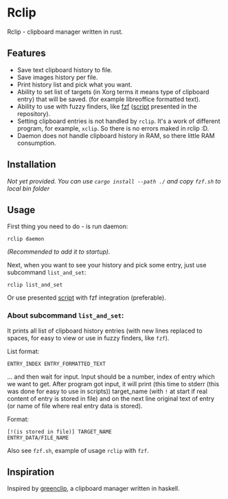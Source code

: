 # Rclip

Rclip - clipboard manager written in rust.

## Features
* Save text clipboard history to file.
* Save images history per file.
* Print history list and pick what you want.
* Ability to set list of targets (in Xorg terms it means type of clipboard
  entry) that will be saved.  (for example libreoffice formatted text).
* Ability to use with fuzzy finders, like [fzf](https://github.com/junegunn/fzf) ([script](./fzf.sh) presented in the repository).
* Setting clipboard entries is not handled by `rclip`. It's a work of different
  program, for example, `xclip`. So there is no errors maked in rclip :D.
* Daemon does not handle clipboard history in RAM, so there little RAM consumption.

## Installation

*Not yet provided. You can use `cargo install --path ./` and copy `fzf.sh` to local bin folder*

## Usage

First thing you need to do - is run daemon:

`rclip daemon`

*(Recommended to add it to startup).*

Next, when you want to see your history and pick some entry, just use subcommand `list_and_set`:

`rclip list_and_set`

Or use presented [script](./fzf.sh) with fzf integration (preferable).

### About subcommand `list_and_set`:

It prints all list of clipboard history entries (with new lines replaced to spaces, for easy to view or use in fuzzy finders, like `fzf`).

List format:
```
ENTRY_INDEX ENTRY_FORMATTED_TEXT
```

... and then wait for input.
Input should be a number, index of entry which we want to get.
After program got input, it will print (this time to stderr (this was done for easy to use in scripts)) target_name (with `!` at start if real content of entry is stored in file) and on the next line original text of entry (or name of file where real entry data is stored).

Format:
```
[!(is stored in file)] TARGET_NAME
ENTRY_DATA/FILE_NAME
```

Also see `fzf.sh`, example of usage `rclip` with `fzf`.

## Inspiration

Inspired by [greenclip](https://github.com/erebe/greenclip), a clipboard manager written in haskell.

